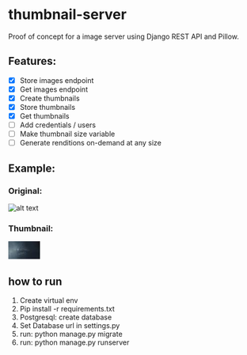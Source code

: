 # thumbnail-server
Proof of concept for a image server using Django REST API and Pillow. 

## Features:

- [x] Store images endpoint
- [x] Get images endpoint
- [x] Create thumbnails
- [x] Store thumbnails
- [x] Get thumbnails
- [ ] Add credentials / users
- [ ] Make thumbnail size variable
- [ ] Generate renditions on-demand at any size

## Example:
### Original:
![alt text](https://img.freepik.com/free-photo/beautiful-milky-way-night-sky_53876-139825.jpg?w=2000&t=st=1689100095~exp=1689100695~hmac=01e859dbcd61a5b97a6b10f97bdec977b77c937958d0a1ea12d798e35564c1b7)

### Thumbnail:
![Screenshot](beautiful-milky-way-night-sky_thumb.jpg)

## how to run

1. Create virtual env
2. Pip install -r requirements.txt
3. Postgresql: create database
4. Set Database url in settings.py
5. run: python manage.py migrate
6. run: python manage.py runserver
